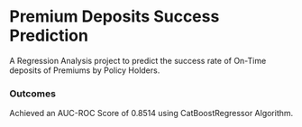 # Premium Deposits Success Prediction

A Regression Analysis project to predict the success rate of On-Time deposits of Premiums by Policy Holders.

### Outcomes
Achieved an AUC-ROC Score of 0.8514 using CatBoostRegressor Algorithm.
